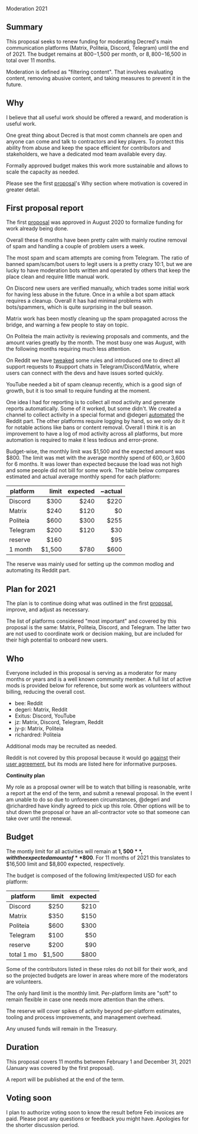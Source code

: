 Moderation 2021

## Summary

This proposal seeks to renew funding for moderating Decred's main communication platforms (Matrix, Politeia, Discord, Telegram) until the end of 2021. The budget remains at $800-$1,500 per month, or $8,800-$16,500 in total over 11 months.

Moderation is defined as "filtering content". That involves evaluating content, removing abusive content, and taking measures to prevent it in the future.

## Why

I believe that all useful work should be offered a reward, and moderation is useful work.

One great thing about Decred is that most comm channels are open and anyone can come and talk to contractors and key players. To protect this ability from abuse and keep the space efficient for contributors and stakeholders, we have a dedicated mod team available every day.

Formally approved budget makes this work more sustainable and allows to scale the capacity as needed.

Please see the first [proposal](https://proposals.decred.org/proposals/32cba00)'s Why section where motivation is covered in greater detail.

## First proposal report

The first [proposal](https://proposals.decred.org/proposals/32cba00) was approved in August 2020 to formalize funding for work already being done.

Overall these 6 months have been pretty calm with mainly routine removal of spam and handling a couple of problem users a week.

The most spam and scam attempts are coming from Telegram. The ratio of banned spam/scam/bot users to legit users is a pretty crazy 10:1, but we are lucky to have moderation bots written and operated by others that keep the place clean and require little manual work.

On Discord new users are verified manually, which trades some initial work for having less abuse in the future. Once in a while a bot spam attack requires a cleanup. Overall it has had minimal problems with bots/spammers, which is quite surprising in the bull season.

Matrix work has been mostly cleaning up the spam propagated across the bridge, and warning a few people to stay on topic.

On Politeia the main activity is reviewing proposals and comments, and the amount varies greatly by the month. The most busy one was August, with the following months requiring much less attention.

On Reddit we have [tweaked](https://github.com/decredcommunity/guidelines/commits/master/reddit/rules.yml) some rules and introduced one to direct all support requests to #support chats in Telegram/Discord/Matrix, where users can connect with the devs and have issues sorted quickly.

YouTube needed a bit of spam cleanup recently, which is a good sign of growth, but it is too small to require funding at the moment.

One idea I had for reporting is to collect all mod activity and generate reports automatically. Some of it worked, but some didn't. We created a channel to collect activity in a special format and @degeri [automated](https://github.com/degeri/dcr_matrix_rss_bot) the Reddit part. The other platforms require logging by hand, so we only do it for notable actions like bans or content removal. Overall I think it is an improvement to have a log of mod activity across all platforms, but more automation is required to make it less tedious and error-prone.

Budget-wise, the monthly limit was $1,500 and the expected amount was $800. The limit was met with the average monthly spend of $600, or ~$3,600 for 6 months. It was lower than expected because the load was not high and some people did not bill for some work. The table below compares estimated and actual average monthly spend for each platform:

platform | limit  | expected | ~actual
---------|-------:|---------:|--------:
Discord  |   $300 |     $240 |    $220
Matrix   |   $240 |     $120 |      $0
Politeia |   $600 |     $300 |    $255
Telegram |   $200 |     $120 |     $30
reserve  |   $160 |          |     $95
1 month  | $1,500 |     $780 |    $600

The reserve was mainly used for setting up the common modlog and automating its Reddit part.

## Plan for 2021

The plan is to continue doing what was outlined in the first [proposal](https://proposals.decred.org/proposals/32cba00), improve, and adjust as necessary.

The list of platforms considered "most important" and covered by this proposal is the same: Matrix, Politeia, Discord, and Telegram. The latter two are not used to coordinate work or decision making, but are included for their high potential to onboard new users.

## Who

Everyone included in this proposal is serving as a moderator for many months or years and is a well known community member. A full list of active mods is provided below for reference, but some work as volunteers without billing, reducing the overall cost.

- bee: Reddit
- degeri: Matrix, Reddit
- Exitus: Discord, YouTube
- jz: Matrix, Discord, Telegram, Reddit
- jy-p: Matrix, Politeia
- richardred: Politeia

Additional mods may be recruited as needed.

Reddit is not covered by this proposal because it would go [against](https://www.reddit.com/r/decred/comments/hxxd9s/moderation_of_decred_communications_politeia/fza44fs/) their [user agreement](https://www.redditinc.com/policies/user-agreement), but its mods are listed here for informative purposes.

**Continuity plan**

My role as a proposal owner will be to watch that billing is reasonable, write a report at the end of the term, and submit a renewal proposal. In the event I am unable to do so due to unforeseen circumstances, @degeri and @richardred have kindly agreed to pick up this role. Other options will be to shut down the proposal or have an all-contractor vote so that someone can take over until the renewal.

## Budget

The montly limit for all activities will remain at **$1,500**, with the expected amount of **$800**. For 11 months of 2021 this translates to $16,500 limit and $8,800 expected, respectively.

The budget is composed of the following limit/expected USD for each platform:

platform   | limit  | expected
-----------|-------:|---------:
Discord    |   $250 |     $210
Matrix     |   $350 |     $150
Politeia   |   $600 |     $300
Telegram   |   $100 |      $50
reserve    |   $200 |      $90
total 1 mo | $1,500 |     $800

Some of the contributors listed in these roles do not bill for their work, and so the projected budgets are lower in areas where more of the moderators are volunteers.

The only hard limit is the monthly limit. Per-platform limits are "soft" to remain flexible in case one needs more attention than the others.

The reserve will cover spikes of activity beyond per-platform estimates, tooling and process improvements, and management overhead.

Any unused funds will remain in the Treasury.

## Duration

This proposal covers 11 months between February 1 and December 31, 2021 (January was covered by the first proposal).

A report will be published at the end of the term.

## Voting soon

I plan to authorize voting soon to know the result before Feb invoices are paid. Please post any questions or feedback you might have. Apologies for the shorter discussion period.